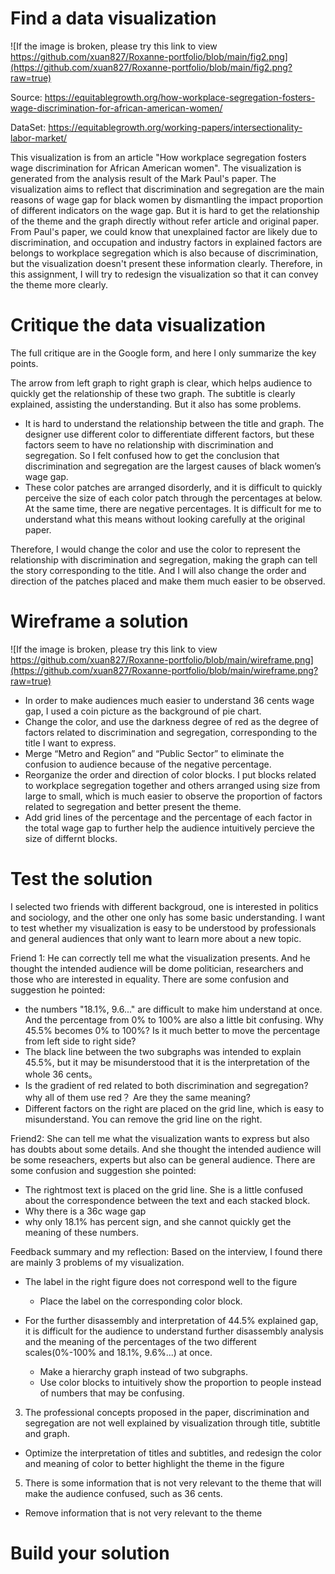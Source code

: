 # Find a data visualization
![If the image is broken, please try this link to view https://github.com/xuan827/Roxanne-portfolio/blob/main/fig2.png](https://github.com/xuan827/Roxanne-portfolio/blob/main/fig2.png?raw=true)

Source: https://equitablegrowth.org/how-workplace-segregation-fosters-wage-discrimination-for-african-american-women/

DataSet: https://equitablegrowth.org/working-papers/intersectionality-labor-market/

This visualization is from an article "How workplace segregation fosters wage discrimination for African American women". The visualization is generated from the analysis result of the Mark Paul's paper. The visualization aims to reflect that discrimination and segregation are the main reasons of wage gap for black women by dismantling the impact proportion of different indicators on the wage gap. But it is hard to get the relationship of the theme and the graph directly without refer article and original paper. From Paul's paper, we could know that unexplained factor are likely due to discrimination, and occupation and industry factors in explained factors are belongs to workplace segregation which is also because of discrimination, but the visualization doesn't present these information clearly. Therefore, in this assignment, I will try to redesign the visualization so that it can convey the theme more clearly.

# Critique the data visualization
The full critique are in the Google form, and here I only summarize the key points.

The arrow from left graph to right graph is clear, which helps audience to quickly get the relationship of these two graph. The subtitle is clearly explained, assisting the understanding. But it also has some problems.
- It is hard to understand the relationship between the title and graph. The designer use different color to differentiate different factors, but these factors seem to have no relationship with discrimination and segregation. So I felt confused how to get the conclusion that discrimination and segregation are the largest causes of black women’s wage gap. 
- These color patches are arranged disorderly, and it is difficult to quickly perceive the size of each color patch through the percentages at below. At the same time, there are negative percentages. It is difficult for me to understand what this means without looking carefully at the original paper.

Therefore, I would change the color and use the color to represent the relationship with discrimination and segregation, making the graph can tell the story corresponding to the title. And I will also change the order and direction of the patches placed and make them much easier to be observed.

# Wireframe a solution
![If the image is broken, please try this link to view https://github.com/xuan827/Roxanne-portfolio/blob/main/wireframe.png](https://github.com/xuan827/Roxanne-portfolio/blob/main/wireframe.png?raw=true)

- In order to make audiences much easier to understand 36 cents wage gap, I used a coin picture as the background of pie chart.
- Change the color, and use the darkness degree of red as the degree of factors related to discrimination and segregation, corresponding to the title I want to express.
- Merge “Metro and Region” and “Public Sector” to eliminate the confusion to audience because of the negative percentage.
- Reorganize the order and direction of color blocks. I put blocks related to workplace segregation together and others arranged using size from large to small, which is much easier to observe the proportion of factors related to segregation and better present the theme.
- Add grid lines of the percentage and the percentage of each factor in the total wage gap to further help the audience intuitively percieve the size of differnt blocks.



# Test the solution
I selected two friends with different backgroud, one is interested in politics and sociology, and the other one only has some basic understanding. I want to test whether my visualization is easy to be understood by professionals and general audiences that only want to learn more about a new topic.

Friend 1:
He can correctly tell me what the visualization presents. And he thought the intended audience will be dome politician, researchers and those who are interested in equality. There are some confusion and suggestion he pointed:
- the numbers "18.1%, 9.6..." are difficult to make him understand at once. And the percentage from 0% to 100% are also a little bit confusing. Why 45.5% becomes 0% to 100%? Is it much better to move the percentage from left side to right side?
- The black line between the two subgraphs was intended to explain 45.5%, but it may be misunderstood that it is the interpretation of the whole 36 cents。
- Is the gradient of red related to both discrimination and segregation? why all of them use red？ Are they the same meaning?
- Different factors on the right are placed on the grid line, which is easy to misunderstand. You can remove the grid line on the right.

Friend2:
She can tell me what the visualization wants to express but also has doubts about some details. And she thought the intended audience will be some reseachers, experts but also can be general audience. There are some confusion and suggestion she pointed:
- The rightmost text is placed on the grid line. She is a little confused about the correspondence between the text and each stacked block.
- Why there is a 36c wage gap
- why only 18.1% has percent sign, and she cannot quickly get the meaning of these numbers.

Feedback summary and my reflection:
Based on the interview, I found there are mainly 3 problems of my visualization.
- The label in the right figure does not correspond well to the figure
  - Place the label on the corresponding color block.

- For the further disassembly and interpretation of 44.5% explained gap, it is difficult for the audience to understand further disassembly analysis and the meaning of the percentages of the two different scales(0%-100% and 18.1%, 9.6%...) at once.
  - Make a hierarchy graph instead of two subgraphs. 
  - Use color blocks to intuitively show the proportion to people instead of numbers that may be confusing.

3. The professional concepts proposed in the paper, discrimination and segregation are not well explained by visualization through title, subtitle and graph.
- Optimize the interpretation of titles and subtitles, and redesign the color and meaning of color to better highlight the theme in the figure

5. There is some information that is not very relevant to the theme that will make the audience confused, such as 36 cents.
- Remove information that is not very relevant to the theme

# Build your solution
<div class="flourish-embed flourish-hierarchy" data-src="visualisation/8611985"><script src="https://public.flourish.studio/resources/embed.js"></script></div>
